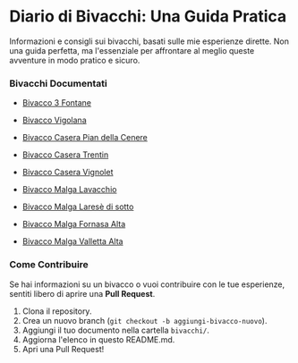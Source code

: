 # Diario di Bivacchi: Una Guida Pratica

Informazioni e consigli sui bivacchi, basati sulle mie esperienze dirette. Non una guida perfetta, ma l'essenziale per affrontare al meglio queste avventure in modo pratico e sicuro.

### Bivacchi Documentati

* [Bivacco 3 Fontane](./bivacco-3_fontane/Bivacco_3_Fontane.pdf)
* [Bivacco Vigolana](./bivacco-vigolana/Bivacco_Vigolana.pdf)

* [Bivacco Casera Pian della Cenere](./casera-pian_della_cenere/Casera_Pian_della_Cenere.pdf)
* [Bivacco Casera Trentin](./casera-trentin/Casera_Trentin.pdf)
* [Bivacco Casera Vignolet](./casera-vignolet/Casera_Vignolet.pdf)
   
* [Bivacco Malga Lavacchio](./malga-lavacchio/Malga_Lavacchio.pdf)
* [Bivacco Malga Laresè di sotto](./malga-larese_di_sotto/Malga-Larese_di_sotto.pdf)
* [Bivacco Malga Fornasa Alta](./malga-fornasa_alta/Malga-Fornasa_Alta.pdf)
* [Bivacco Malga Valletta Alta](./malga-valletta_alta/Malga-Valletta_Alta.pdf)

### Come Contribuire
Se hai informazioni su un bivacco o vuoi contribuire con le tue esperienze, sentiti libero di aprire una **Pull Request**.

1.  Clona il repository.
2.  Crea un nuovo branch (`git checkout -b aggiungi-bivacco-nuovo`).
3.  Aggiungi il tuo documento nella cartella `bivacchi/`.
4.  Aggiorna l'elenco in questo README.md.
5.  Apri una Pull Request!
